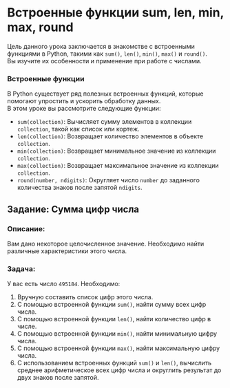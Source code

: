 # Встроенные функции sum, len, min, max, round

Цель данного урока заключается в знакомстве с встроенными функциями в Python, такими как `sum()`, `len()`, `min()`, `max()` и `round()`.  
Вы изучите их особенности и применение при работе с числами.

### Встроенные функции
В Python существует ряд полезных встроенных функций, которые помогают упростить и ускорить обработку данных.  
В этом уроке вы рассмотрите следующие функции:
- `sum(collection)`: Вычисляет сумму элементов в коллекции `collection`, такой как список или кортеж.
- `len(collection)`: Возвращает количество элементов в объекте `collection`.
- `min(collection)`: Возвращает минимальное значение из коллекции `collection`.
- `max(collection)`: Возвращает максимальное значение из коллекции `collection`.
- `round(number, ndigits)`: Округляет число `number` до заданного количества знаков после запятой `ndigits`.

## Задание: Сумма цифр числа

### Описание:
Вам дано некоторое целочисленное значение. Необходимо найти различные характеристики этого числа.

### Задача:
У вас есть число `495184`. Необходимо:
1. Вручную составить список цифр этого числа.
2. С помощью встроенной функции `sum()`, найти сумму всех цифр числа.
3. С помощью встроенной функции `len()`, найти количество цифр в числе.
4. С помощью встроенной функции `min()`, найти минимальную цифру числа.
5. С помощью встроенной функции `max()`, найти максимальную цифру числа.
6. С использованием встроенных функций `sum()` и `len()`, вычислить среднее арифметическое всех цифр числа и округлить результат до двух знаков после запятой.
